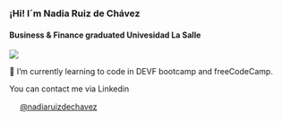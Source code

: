 ### ¡Hi! I´m Nadia Ruiz de Chávez 

#### Business & Finance graduated Univesidad La Salle 


<img src="https://media.tenor.com/pttxLYVbZH8AAAAM/hello-pinguin.gif" >
<p>🌱 I’m currently learning to code in DEVF bootcamp and freeCodeCamp. </p>
<p> You can contact me via Linkedin</p>
<img src="https://upload.wikimedia.org/wikipedia/commons/thumb/c/ca/LinkedIn_logo_initials.png/640px-LinkedIn_logo_initials.png" height="15px"  >  <span display:"block"><a href=""https://www.linkedin.com/in/nadiaruizdechavez/> @nadiaruizdechavez </a> </span>
<style> 
  span{
    display: inline; 
}
</style>
<!--
**nadia19081d/nadia19081d** is a ✨ _special_ ✨ repository because its `README.md` (this file) appears on your GitHub profile.

Here are some ideas to get you started:

- 🔭 I’m currently working on ...
-  ...
- 👯 I’m looking to collaborate on ...
- 🤔 I’m looking for help with ...
- 💬 Ask me about ...
- 📫 How to reach me: ...
- 😄 Pronouns: ...
- ⚡ Fun fact: ...
-->
